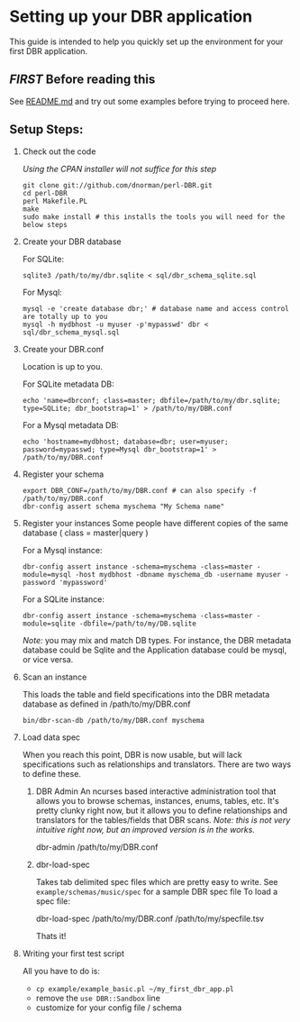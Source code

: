 Setting up your DBR application
===
This guide is intended to help you quickly set up the environment for your first DBR application.


*FIRST* Before reading this
---

See [README.md](https://github.com/dnorman/perl-DBR/blob/master/README.md) and try out some examples before trying to proceed here.


Setup Steps:
---

 1. Check out the code

    *Using the CPAN installer will not suffice for this step*

        git clone git://github.com/dnorman/perl-DBR.git
        cd perl-DBR
        perl Makefile.PL
        make
        sudo make install # this installs the tools you will need for the below steps

 2. Create your DBR database

    For SQLite:

        sqlite3 /path/to/my/dbr.sqlite < sql/dbr_schema_sqlite.sql

    For Mysql:

        mysql -e 'create database dbr;' # database name and access control are totally up to you
        mysql -h mydbhost -u myuser -p'mypasswd' dbr < sql/dbr_schema_mysql.sql

 3. Create your DBR.conf

    Location is up to you.

    For SQLite metadata DB:

        echo 'name=dbrconf; class=master; dbfile=/path/to/my/dbr.sqlite; type=SQLite; dbr_bootstrap=1' > /path/to/my/DBR.conf

    For a Mysql metadata DB:

        echo 'hostname=mydbhost; database=dbr; user=myuser; password=mypasswd; type=Mysql dbr_bootstrap=1' > /path/to/my/DBR.conf

 4. Register your schema
    
        export DBR_CONF=/path/to/my/DBR.conf # can also specify -f /path/to/my/DBR.conf
        dbr-config assert schema myschema "My Schema name"

 5. Register your instances
    Some people have different copies of the same database ( class = master|query )

    For a Mysql instance:

        dbr-config assert instance -schema=myschema -class=master -module=mysql -host mydbhost -dbname myschema_db -username myuser -password 'mypassword'

    For a SQLite instance:
    
        dbr-config assert instance -schema=myschema -class=master -module=sqlite -dbfile=/path/to/my/DB.sqlite

    *Note:* you may mix and match DB types. For instance, the DBR metadata database could be Sqlite and the Application database could be mysql, or vice versa.

 6. Scan an instance

    This loads the table and field specifications into the DBR metadata database as defined in /path/to/my/DBR.conf

        bin/dbr-scan-db /path/to/my/DBR.conf myschema

 7. Load data spec

    When you reach this point, DBR is now usable, but will lack specifications such as relationships and translators. There are two ways to define these.
    1. DBR Admin
       An ncurses based interactive administration tool that allows you to browse schemas, instances, enums, tables, etc. It's pretty clunky right now, but it allows you to define relationships and translators for the tables/fields that DBR scans. *Note: this is not very intuitive right now, but an improved version is in the works.*

        dbr-admin /path/to/my/DBR.conf

    2. dbr-load-spec

       Takes tab delimited spec files which are pretty easy to write. See `example/schemas/music/spec` for a sample DBR spec file
       To load a spec file:

        dbr-load-spec /path/to/my/DBR.conf /path/to/my/specfile.tsv

        Thats it!

 8. Writing your first test script

    All you have to do is:
    * `cp example/example_basic.pl ~/my_first_dbr_app.pl`
    * remove the `use DBR::Sandbox` line
    * customize for your config file / schema

